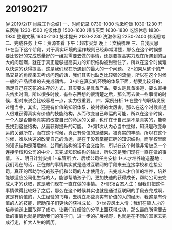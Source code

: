# 20190217

[# 2019/2/17 肖威工作总结]
一、时间记录
0730-1030 洗漱吃饭
1030-1230 开车医院
1230-1500 吃饭休息
1500-1630 超市买菜
1630-1830 吃饭休息
1830-1930 整理文稿
1930-2130 技术提升
2130-2230 洗漱休闲
2230-2400 休闲思考
二、完成任务
上午：资源查看
下午：超市买菜
晚上：文稿梳理
三、自我反思
1+在当下这个阶段，对于真实环境的运作规则已经非常清楚，那么在这个时候想要比较好的完成质量好的一组就需要去做的事情，还是要提高实力现在所遇到的巨大的问题啊，就在于真正能够提高实力的知识结构被封锁住了，所以在这个时候难以快速的获得提高，这是我们现在所遇到的最大的一个问题。
2+如果从整个的产品交易的角度来去考虑问题的话，我们其实也缺乏比较强的流量，所以在这个时候一般的产品很难的去完成销售。
3+处在真实的环境的体系下面，想要比较好的，满足自己在这花的生存的方式，其实要么是具备产品，要么是具备渠道，要么直接去售卖时间，所以很多时候，有些东西想的很清楚之后，那么再去做一些事情的时候，相对来说会比较容易一点，实力很重要。
四、案例分析
1+在整个的职场发展过程当中，其实，还是有价值的知识体系，被封锁的太厉害，那么在这个时候普通人很难获得真实有价值的技能结构，从而改变自己命运的可能，所以在这个时候，一个人是否能够真实的改变自己的命运的关键，也许在于自己是不是真实的，能够去找到这些结构，从而获得提升的可能。
2+第1次从内心当中觉得，知识是改变命运的关键所在，而在这个时候，真正有价值的是结果，被真实的丰硕，所以在这个时候，难以快速的改变自己的命运，是在于没有掌握正确的知识结构，而学校里面的知识结构是落后的，公司的结构的话不会交给你，所以在这个时候非常缺乏一个连接学校和公司的中介，去完成知识结构的输出，所以这是我们现在一直在做的事情。
五、明日计划安排
1+车管所
六、后续公司任务安排
1+人才培养输送基地：我们现在的话，正在做的事情其实就是通过互联网的手段来去连接学校和连接公司，真正的帮助学校的孩子们和公司的人才使用方，去完成人才价值的培养，培养能够适应公司化生存的人，能够帮助孩子们，更加快速的获得成长，帮助公司去完成人才的获取，这是我们现在一直在做的事情。
2+职场百态人生：但我们把这件事情做得比较好了之后，那么在这个时候其实也就是通过互联网的手段去完成啊，这是有价值的，人生经验的飞翔，去树立那些真实有价值的人的经历，我这是有价值的人的技能，帮助孩子们更快的获得成长。
3+世界风土人情：我们在额人才的培养输送上面取得了成功，让我们在经验的分享上面获得成功，那么最终所需要去做的事情也就是帮助我们的孩子们，进一步的扩展视野，也就是在不同的国家去完成行走，扩大人生的阅历。
